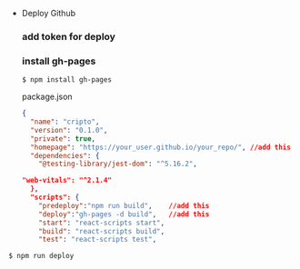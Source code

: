 - Deploy Github
    
    ### add token for deploy
    
    
    ### install gh-pages
    
    ```$ npm install gh-pages```
    
    package.json
    
    ```json
    {
      "name": "cripto",
      "version": "0.1.0",
      "private": true,
      "homepage": "https://your_user.github.io/your_repo/", //add this
      "dependencies": {
        "@testing-library/jest-dom": "^5.16.2",
    ```
    
    ```json
    "web-vitals": "^2.1.4"
      },
      "scripts": {
        "predeploy":"npm run build",    //add this
        "deploy":"gh-pages -d build",   //add this
        "start": "react-scripts start",
        "build": "react-scripts build",
        "test": "react-scripts test",
    ```
    
`$ npm run deploy`